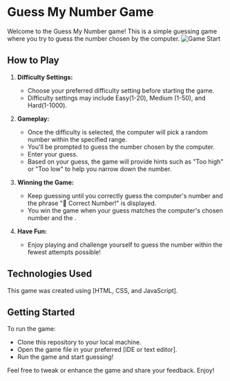 # Guess My Number Game

Welcome to the Guess My Number game! This is a simple guessing game where you try to guess the number chosen by the computer.
![Game Start](Desktop/Portfolio-Projects/Guess-My-Number-Game/Guess-My-Number.PNG)

## How to Play

1. **Difficulty Settings:** 
   - Choose your preferred difficulty setting before starting the game.
   - Difficulty settings may include Easy(1-20), Medium (1-50), and Hard(1-1000).

2. **Gameplay:**
   - Once the difficulty is selected, the computer will pick a random number within the specified range.
   - You'll be prompted to guess the number chosen by the computer.
   - Enter your guess.
   - Based on your guess, the game will provide hints such as "Too high" or "Too low" to help you narrow down the number.

3. **Winning the Game:**
   - Keep guessing until you correctly guess the computer's number and the phrase "🎉 Correct Number!" is displayed.
   - You win the game when your guess matches the computer's chosen number and the .

4. **Have Fun:**
   - Enjoy playing and challenge yourself to guess the number within the fewest attempts possible!

## Technologies Used

This game was created using [HTML, CSS, and JavaScript].

## Getting Started

To run the game:
- Clone this repository to your local machine.
- Open the game file in your preferred [IDE or text editor].
- Run the game and start guessing!

Feel free to tweak or enhance the game and share your feedback. Enjoy!
